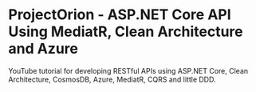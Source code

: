# ProjectOrion - ASP.NET Core API Using MediatR, Clean Architecture and Azure
YouTube tutorial for developing RESTful APIs using ASP.NET Core, Clean Architecture, CosmosDB, Azure, MediatR, CQRS and little DDD.
